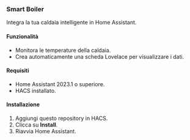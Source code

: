 ### Smart Boiler

Integra la tua caldaia intelligente in Home Assistant.

#### Funzionalità
- Monitora le temperature della caldaia.
- Crea automaticamente una scheda Lovelace per visualizzare i dati.

#### Requisiti
- Home Assistant 2023.1 o superiore.
- HACS installato.

#### Installazione
1. Aggiungi questo repository in HACS.
2. Clicca su **Install**.
3. Riavvia Home Assistant.